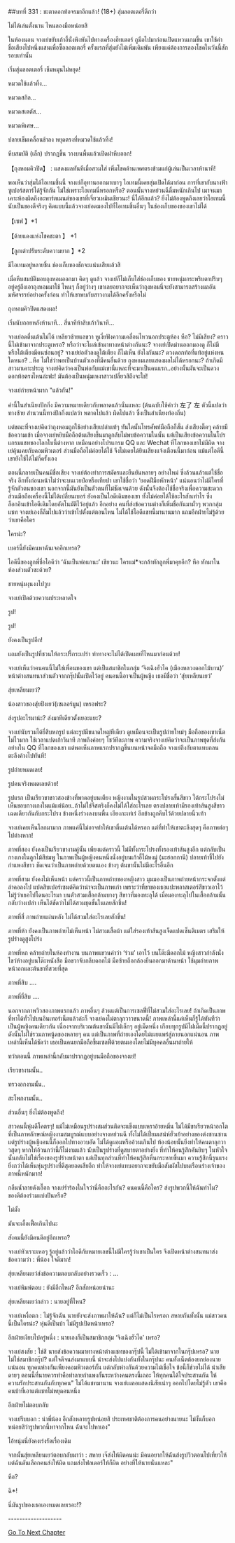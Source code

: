 ##บทที่ 331 : ชะตาดอกท้อจรมาอีกแล้ว! (18+)
สุ่มลอตเตอรี่ดีกว่า

ไม่ได้เล่นตั้งนาน ไหนลองมือหน่อยสิ

ในห้องนอน จางเย่ขยับเก้าอี้นั่งพิงหันไปทางเครื่องฮีทเตอร์ ถูมือไปมาก่อนเปิดแหวนเกมขึ้น เขาใช้ค่าชื่อเสียงไปหนึ่งแสนเพื่อซื้อลอตเตอรี่ ครั้งแรกที่สุ่มยังไม่เพิ่มเดิมพัน เพียงแค่ต้องการลองโชคในวันนี้สักรอบเท่านั้น

เริ่มสุ่มลอตเตอรี่ เข็มหมุนไม่หยุด!

หมวดใช้แล้วทิ้ง...

หมวดสกิล...

หมวดสเตตัส...

หมวดพิเศษ...

ปลายเข็มเคลื่อนช้าลง หยุดตรงที่หมวดใช้แล้วทิ้ง!

หีบสมบัติ (เล็ก) ปรากฏขึ้น วางบนพื้นแล้วเปิดฝาหีบออก!

【ถุงหอมคิวปิด】 : แสดงผลทันทีเมื่อสวมใส่ เพิ่มโชคด้านเพศตรงข้ามแก่ผู้เล่นเป็นเวลาห้านาที!

พอเห็นว่าสุ่มได้ไอเทมชิ้นนี้ จางเย่ก็อุทานออกมาเบาๆ ไอเทมนี้เคยสุ่มเปิดได้มาก่อน การที่เขากับนางฟ้าซูเปอร์สตาร์ได้รู้จักกัน ไม่ใช่เพราะไอเทมนี่หรอกหรือ? ตอนนั้นจางหย่วนฉีดื่มหนักเกินไป เมาจนมาเคาะห้องผิดถึงอะพาร์ตเมนต์ของเขาที่เจี่ยวเหมินเชียวนะ! นี่ได้อีกแล้ว? ยิ่งไม่ต้องพูดถึงเลยว่าไอเทมนี้นับเป็นของดีจริงๆ คิดแบบนี้แล้วจางเย่อดมองไปที่ไอเทมชิ้นอื่นๆ ในช่องเก็บของของเขาไม่ได้

【เซฟ 】*1

【ด้ายแดงแห่งโชคชะตา 】 *1

【ลูกเต๋าปรับระดับความยาก 】*2

มีไอเทมอยู่หลายชิ้น ช่องเก็บของชักจะแน่นเสียแล้วสิ

เมื่อหีบสมบัติมอบถุงหอมออกมา คิดๆ ดูแล้ว จางเย่ก็ไม่เก็บใส่ช่องเก็บของ ชายหนุ่มกระพริบตาปริบๆ อยู่ครู่ถึงเอาถุงหอมมาใช้ ไหนๆ ก็อยู่ว่างๆ เขาเลยอยากจะเห็นว่าถุงหอมนี่จะยังสามารถสร้างผลอันมหัศจรรย์อย่างครั้งก่อน ทำให้เขาพบกับสาวงามได้อีกครั้งหรือไม่

ถุงหอมคิวปิดแสดงผล!

เริ่มนับถอยหลังห้านาที... สี่นาทีห้าสิบเก้าวินาที...

จางเย่อดตื่นเต้นไม่ได้ เหลียวซ้ายแลขวา หูเงี่ยฟังความเคลื่อนไหวนอกประตูห้อง หือ? ไม่มีเสียง? คราวนี้ไม่เข้ามาจากประตูเหรอ? หรือว่าจะโผล่เข้ามาทางหน้าต่างกันนะ? จางเย่เปิดม่านออกมองดู ก็ไม่มี หรือใต้เตียงมีคนซ่อนอยู่? จางเย่ย่อตัวลงดูใต้เตียง ก็ไม่เห็น ยังไงกันนะ? ดวงดอกท้อที่แท้อยู่แห่งหนใดหนอ? ..หือ ไม่ใช่ว่าพอเป็นบ้านตัวเองที่มีคนอื่นด้วย ถุงหอมเลยแสดงผลไม่ได้หรอกนะ? ถ้าเกิดมีสาวมาเคาะประตู จางเย่คิดว่าคงเป็นพ่อกับแม่เขานี่แหละที่จะมาเป็นคนแรก..อย่างนั้นมันจะเป็นดวงดอกท้อตรงไหนล่ะฟะ! มันต้องเป็นหนุ่มเหงาสาวเปลี่ยวสิถึงจะใช่!

จางเย่ก่ายหน้าผาก "แล้วกัน!"

คำนี้ในสำเนียงปักกิ่ง มีความหมายเดียวกับพลาดแล้วนั่นแหละ
(ต้นฉบับใช้คำว่า 左了 左 ตัวนี้แปลว่า ทางซ้าย สำนวนนี้ทางปักกิ่งแปลว่า พลาดไปแล้ว ผิดไปแล้ว ซึ่งเป็นสำเนียงท้องถิ่น)

แต่ขณะที่จางเย่คิดว่าถุงหอมถูกใช้อย่างเสียเปล่าแท้ๆ ทันใดนั้นโทรศัพท์มือถือก็สั่น ส่งเสียงติ๊ดๆ คล้ายมีข้อความเข้า เมื่อจางเย่หยิบมือถือต้นเสียงขึ้นมาดูกลับไม่พบข้อความในนั้น แต่เป็นเสียงข้อความในโปรแกรมแชทของโลกใบนี้ต่างหาก เหมือนอย่างโปรแกรม QQ และ Wechat ที่โลกของเขาไม่มีผิด จางเย่คุ้นเคยกับคอมพิวเตอร์ ส่วนมือถือไม่ค่อยได้ใช้ จึงไม่เคยได้ยินเสียงแจ้งเตือนนี้มาก่อน แม้แต่ไอดีนี้เขายังใช้ได้ไม่กี่ครั้งเอง

ตอนนี้กลายเป็นคนมีชื่อเสียง จางเย่ต้องทำการสมัครและยืนยันหลายๆ อย่างใหม่ ซึ่งล้วนแล้วแต่ใช้ชื่อจริง อีกทั้งก่อนหน้าไม่ว่าจะบนเวยป๋อหรือเทียปา เขาใช้ชื่อว่า ‘ยอดฝีมือหักหน้า' แน่นอนว่าไม่มีใครที่รู้จักตัวตนของเขา นอกจากนี้มันยังเป็นตัวตนที่ไม่ชัดเจนด้วย ดังนั้นจึงต้องใช้ชื่อจริงเพื่อความสะดวก ส่วนมือถือเครื่องนี้ไม่ได้เปลี่ยนเบอร์ ยังคงเป็นไอดีเดิมของเขา ทั้งไม่ค่อยได้ใช้อะไรสักเท่าไร ซึ่งล็อกอินเข้าไอดีเดิมโดยอัตโนมัติไว้อยู่แล้ว อีกอย่าง คนที่ส่งข้อความต่างก็เพิ่มชื่อกันมามั่วๆ พวกกลุ่มแชท จางเย่เองก็ลืมไปแล้วว่าเข้าไปตั้งแต่ตอนไหน ไม่ได้ใช้ไอดีแชทนี้มานานมาก แถมอีกฝ่ายไม่รู้ด้วยว่าเขาคือใคร

ใครน่ะ?

เบอร์นี้ยังมีคนหาฉันเจออีกเหรอ?

ไอดีนี้ของลูกพี่ชื่อไอดีว่า ‘ฉันเป็นพ่อแกนะ’ เชียวนะ ใครแม่*จะกล้าทักลูกพี่มาคุยอีก? หือ ทักมาในห้องส่วนตัวซะด้วย?

ชายหนุ่มงุนงงไปวูบ

จางเย่เปิดด้วยความประหลาดใจ

รูป!

รูป!

ยังคงเป็นรูปอีก!

แถมยังเป็นรูปที่ชวนให้กระปรี้กระเปร่า ท่าทางจะไม่ได้เปิดเผยที่ไหนมาก่อนด้วย!

จางเย่เห็นว่าคนคนนี้ไม่ใช่เพื่อนของเขา แต่เป็นสมาชิกในกลุ่ม ‘จิงเฉิงฮัวไค (เมืองหลวงดอกไม้บาน)’ หน้าต่างสนทนาส่วนตัวจากกรุ๊ปนั้นเปิดไว้อยู่ คนคนนี้อาจเป็นผู้หญิง เธอมีชื่อว่า ‘สุ่ยเหลียนเยว่’

สุ่ยเหลียนเยว่?

น้องสาวของสุ่ยปิงเยว่(เซเลอร์มูน) เหรอฟระ?

ส่งรูปอะไรมาน่ะ? ส่งมาทีเดียวตั้งเยอะแยะ?

จางเย่นับรวมได้ยี่สิบหกรูป แต่ละรูปมีขนาดใหญ่ทีเดียว ดูเหมือนจะเป็นรูปถ่ายใหม่ๆ มือถือของเขาเน็ตไม่ไวมาก ใช้เวลาแปดเก้าวินาที ภาพถึงค่อยๆ โชว์ทีละภาพ ความจริงจางเย่คิดว่าจะเป็นภาพชุดที่ส่งกันอย่างใน QQ ที่โลกของเขา แต่พอเห็นภาพแรกปรากฏขึ้นบนหน้าจอมือถือ จางเย่ถึงกับตาแทบถลน ตะลึงค้างไปทันที!

รูปถ่ายหมดเลย!

รูปคนจริงหมดเลยด้วย!

รูปแรก เป็นเรียวขาขาวสองข้างที่พาดอยู่บนเตียง หญิงงามในรูปสวมกระโปรงสั้นสีขาว ใต้กระโปรงไม่เห็นขอบกางเกงในแม้แต่น้อย..ถ้าไม่ใช่จีสตริงก็คงไม่ได้ใส่อะไรเลย ตรงปลายเท้ามีรองเท้าส้นสูงสีขาวเฉดเดียวกันกับกระโปรง ข้างหนึ่งร่วงลงบนพื้น เอียงกะเท่เร่ อีกข้างถูกคีบไว้ด้วยปลายนิ้วเท้า

จางเย่เคยเห็นโลกมามาก ภาพแค่นี้ไม่อาจทำให้เขาตื่นเต้นได้หรอก แต่ที่ทำให้เขาตะลึงสุดๆ คือภาพต่อๆ ไปต่างหาก!

ภาพที่สอง ยังคงเป็นเรียวขางามคู่นั้น เพียงแต่คราวนี้ ไม่มีทั้งกระโปรงทั้งรองเท้าส้นสูงอีก แต่กลับเป็นกางเกงในลูกไม้สีชมพู ในภาพเป็นผู้หญิงคนหนึ่งนั่งอยู่บนเก้าอี้ไม้หงมู่ (มะฮอกกานี) ปลายเท้าชี้ไปยังกำแพงสีขาว ชัดเจนว่าเป็นภาพถ่ายด้วยตนเอง ข้างๆ ต้นขานั้นไม่มีอะไรอื่นอีก

ภาพที่สาม ยังคงไม่เห็นหน้า แต่คราวนี้เป็นภาพถ่ายของหญิงสาว มุมมองเป็นภาพถ่ายหน้ากระจกตั้งแต่ลำคอลงไป แปดสิบเปอร์เซนต์คิดว่าน่าจะเป็นภาพเก่า เพราะว่าที่ขาของเธอแปะพลาสเตอร์สีขาวเอาไว้ ไม่รู้ว่าเธอไปโดนอะไรมา บนตัวสวมเสื้อกล้ามบางๆ สีขาวที่มองทะลุได้ เมื่อมองทะลุไปในเสื้อกล้ามนั้นกลับว่างเปล่า เห็นได้ชัดว่าไม่ได้สวมชุดชั้นในเลยสักชิ้น!

ภาพที่สี่ ภาพถ่ายแผ่นหลัง ไม่ได้สวมใส่อะไรเลยสักชิ้น!

ภาพที่ห้า ยังคงเป็นภาพถ่ายไม่เห็นหน้า ไม่สวมเสื้อผ้า แต่ใส่รองเท้าส้นสูงเจ็ดแปดเซ็นติเมตร เสริมให้รูปร่างดูสูงโปร่ง

ภาพที่หก คล้ายถ่ายในห้องทำงาน บนภาพแขวนคำว่า ‘ร่วม’ เอาไว้ บนโต๊ะมีดอกไม้ หญิงสาวกำลังนั่งไขว่ห้างอยู่บนโต๊ะหนังสือ มือขวาจับกลีบดอกไม้ มือซ้ายถือกล้องยืนออกมาด้านหน้า ใช้มุมถ่ายภาพหน้าอกและต้นขาที่สวยที่สุด

ภาพที่สิบ ....

ภาพที่ยี่สิบ ....

นอกจากภาพวิวสองภาพแรกแล้ว ภาพอื่นๆ ล้วนแต่เป็นการเซลฟี่ที่ไม่สวมใส่อะไรเลย! ถ้าเกิดเป็นภาพที่หาได้ทั่วไปบนอินเทอร์เน็ตแล้วล่ะก็ จางเย่คงไม่ตาลุกวาวขนาดนี้! ภาพเหล่านี้แค่เห็นก็รู้ได้ทันทีว่าเป็นผู้หญิงคนเดียวกัน เนื่องจากบริเวณต้นขานั้นมีไฝเล็กๆ อยู่เม็ดหนึ่ง เกือบทุกรูปมีไฝเม็ดนี้ปรากฏอยู่ ดังนั้นไม่ใช่รวมภาพนู้ดของหลายๆ คน แต่เป็นภาพที่ถ่ายเองโดยไม่เผยแพร่สู่ภายนอกแน่นอน ภาพเหล่านี้เห็นได้ชัดว่า เธอเป็นคนยกมือถือขึ้นเซลฟี่ด้วยตนเองโดยไม่มีบุคคลอื่นมาถ่ายให้

ทว่าตอนนี้ ภาพเหล่านี้กลับมาปรากฏอยู่บนมือถือของจางเย่!

เรียวขางามนั้น..

ทรวงอกงามนั้น..

สะโพกงามนั้น..

ส่วนอื่นๆ ยิ่งไม่ต้องพูดถึง!

สาวคนนี้หุ่นดีโคตรๆ! แม้ไม่เหมือนรูปร่างสมส่วนติดจะแข็งแบบเหราอ้ายหมิ่น ไม่ได้มีขาเรียวหน้าอกโตที่เป็นภาพลักษณ์หญิงงามสมบูรณ์แบบอย่างจางหย่วนฉี ทั้งไม่ได้เปี่ยมเสน่ห์ยั่วเย้าอย่างของต่งซานซาน แต่รูปร่างผู้หญิงคนนี้ก็ออกไปทางอวบอัด ไม่ได้ดูผอมหรืออ้วนเกินไป ท้องน้อยนั้นยิ่งทำให้คนตาลุกวาวสุดๆ หากให้อ้วนกว่านี้ก็ไม่งามแล้ว นับเป็นรูปร่างที่ดูสบายตาอย่างยิ่ง ที่ทำให้คนรู้สึกคันยิบๆ ในหัวใจนั้นกลับไม่ใช่เรื่องของรูปร่างหน้าตา แต่เป็นทุกส่วนที่ทำให้คนรู้สึกหื่นกระหายขึ้นมา ความรู้สึกนี้รุนแรงยิ่งกว่าได้เห็นหุ่นรูปร่างที่ดีสุดยอดเสียอีก ทำให้จางเย่แทบอยากจะขยับมือสัมผัสไปบนเรือนร่างเจ้าของภาพนี้หนักมาก!

กลืนน้ำลายดังเอื๊อก จางเย่ร่ำร้องในใจว่านี่คืออะไรกัน? คนคนนี้คือใคร? ส่งรูปพวกนี้ให้ฉันทำไม? ของดีต้องร่วมแบ่งปันหรือ?

ไม่มั้ง

มันจะเอื้อเฟื้อเกินไปนะ

สังคมนี้ยังมีคนดีอยู่อีกเหรอ?

จางเย่หัวเราะเหอๆ รู้อยู่แล้วว่าไอดีกับหมายเลขนี้ไม่มีใครรู้ว่าเขาเป็นใคร จึงเปิดหน้าต่างสนทนาส่งข้อความว่า : พี่น้อง ใจดีมาก!

สุ่ยเหลียนเยว่ส่งข้อความตอบกลับอย่างรวดเร็ว : ...

จางเย่พิมพ์ตอบ : ยังมีอีกไหม? อีกสักหน่อยน่านะ

สุ่ยเหลียนเยว่กล่าว : นายอยู่ที่ไหน?

จางเย่เหงื่อตก : ไม่รู้จักฉัน นายยังจะส่งภาพมาให้ฉัน? แต่ก็ไม่เป็นไรหรอก สหายกันทั้งนั้น แม่สาวคนนี้เป็นใครน่ะ? หุ่นดีเป็นบ้า ไม่มีรูปเปิดหน้าเหรอ?

อีกฝ่ายเงียบไปครู่หนึ่ง : นายเองก็เป็นสมาชิกกลุ่ม ‘จิงเฉิงฮัวไค’ เหรอ?

จางเย่สงสัย : ใช่สิ นายส่งข้อความมาทางหน้าต่างแชทของกรุ๊ปนี้ ไม่ได้เข้ามาจากในกรุ๊ปเหรอ? นายไม่ใช่สมาชิกกรุ๊ป? แต่ใจดีจนส่งมาแบบนี้ น่าจะส่งไปแบ่งกันทั้งในกรุ๊ปนะ คนทั้งเน็ตต้องยกย่องนายแน่นอน ทุกคนห่างกันเพียงคอมพิวเตอร์กั้น แต่กลับห่างกันด้วยความไม่เชื่อใจ ข้อนี้ก็ช่วยไม่ได้ น่าเสียดายๆ ตอนนี้ที่นายควรทำคือทำลายกำแพงกั้นระหว่างคนตรงนี้เถอะ ให้ทุกคนได้ใจประสานกัน ให้ความรักประสานกันกับทุกคน" ไม่ได้แชทมานาน จางเย่เผลอแสดงนิสัยเน่าๆ ออกไปโดยไม่รู้ตัว เขาคือคนบ้าที่เอาแต่แชทไม่หยุดคนหนึ่ง

อีกฝ่ายไม่ตอบกลับ

จางเย่รีบบอก : น่าพี่น้อง อีกสักหลายรูปหน่อยสิ ประเทศชาติต้องการคนอย่างนายนะ ไม่งั้นก็บอกหน่อยสิว่ารูปพวกนี้หาจากไหน ฉันจะไปหาเอง"

ไอ้หนุ่มนี่ยังคงเร่งรัดเรื่องเดิม

จากนั้นสุ่ยเหลียนเยว่ตอบกลับมาว่า : สหาย เจ๊ส่งให้ผิดคนน่ะ มีคนอยากให้ฉันส่งรูปวิวตอนไปเที่ยวให้ แต่ฉันดันเลือกคนส่งให้ผิด แถมส่งโฟลเดอร์ให้ก็ผิด อย่างที่ให้นายนั่นแหละ"

หือ?

ฉิ*!

นี่มันรูปของเธอเองหมดเลยเรอะ!?



*-*-*-*-*-*-*-*-*-*-*-*-*-*-*-*-*-*-*-*



[Go To Next Chapter]( ./32.md)